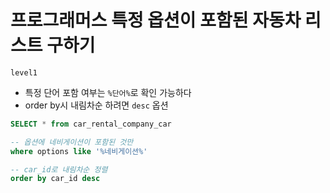# 프로그래머스 특정 옵션이 포함된 자동차 리스트 구하기
`level1`
- 특정 단어 포함 여부는 `%단어%`로 확인 가능하다
- order by시 내림차순 하려면 `desc` 옵션
```sql
SELECT * from car_rental_company_car 

-- 옵션에 네비게이션이 포함된 것만
where options like '%네비게이션%'

-- car_id로 내림차순 정렬
order by car_id desc
```
